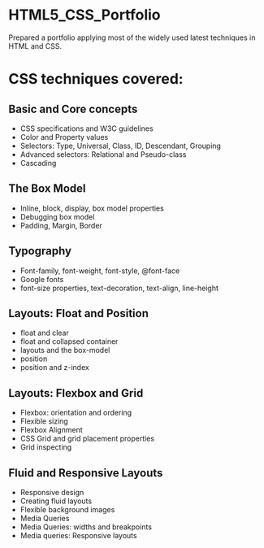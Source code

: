# HTML5_CSS_Portfolio
Prepared a portfolio applying most of the widely used latest techniques in HTML and CSS.

# CSS techniques covered:
## Basic and Core concepts
* CSS specifications and W3C guidelines
* Color and Property values
* Selectors: Type, Universal, Class, ID, Descendant, Grouping
* Advanced selectors: Relational and Pseudo-class
* Cascading
## The Box Model
* Inline, block, display, box model properties
* Debugging box model
* Padding, Margin, Border
## Typography
* Font-family, font-weight, font-style, @font-face
* Google fonts
* font-size properties, text-decoration, text-align, line-height
## Layouts: Float and Position
* float and clear
* float and collapsed container
* layouts and the box-model
* position
* position and z-index
## Layouts: Flexbox and Grid
* Flexbox: orientation and ordering
* Flexible sizing
* Flexbox Alignment
* CSS Grid and grid placement properties
* Grid inspecting
## Fluid and Responsive Layouts
* Responsive design
* Creating fluid layouts
* Flexible background images
* Media Queries
* Media Queries: widths and breakpoints
* Media queries: Responsive layouts
